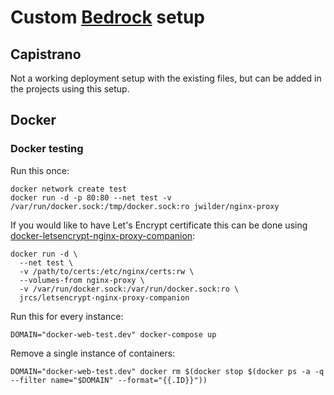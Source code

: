 # Custom [Bedrock](https://roots.io/bedrock/) setup

## Capistrano

Not a working deployment setup with the existing files, but can be added in the projects using this setup.

## Docker

### Docker testing

Run this once:

```
docker network create test
docker run -d -p 80:80 --net test -v /var/run/docker.sock:/tmp/docker.sock:ro jwilder/nginx-proxy
```

If you would like to have Let's Encrypt certificate this can be done using [docker-letsencrypt-nginx-proxy-companion](https://github.com/JrCs/docker-letsencrypt-nginx-proxy-companion):

```
docker run -d \
  --net test \
  -v /path/to/certs:/etc/nginx/certs:rw \
  --volumes-from nginx-proxy \
  -v /var/run/docker.sock:/var/run/docker.sock:ro \
  jrcs/letsencrypt-nginx-proxy-companion
```

Run this for every instance:

```
DOMAIN="docker-web-test.dev" docker-compose up
```

Remove a single instance of containers:

```
DOMAIN="docker-web-test.dev" docker rm $(docker stop $(docker ps -a -q --filter name="$DOMAIN" --format="{{.ID}}"))
```
